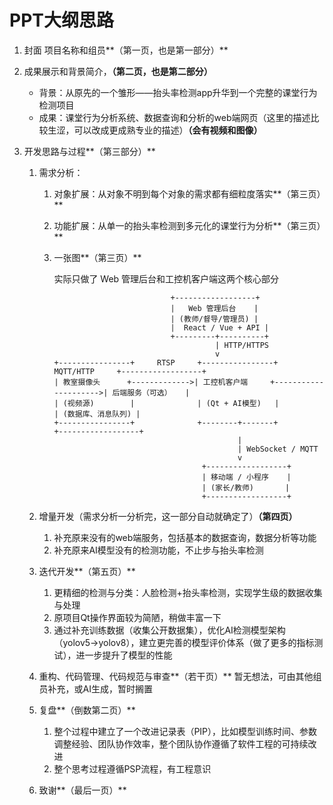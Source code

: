 # PPT大纲思路

1. 封面 项目名称和组员**（第一页，也是第一部分）**

2. 成果展示和背景简介，**（第二页，也是第二部分）**

   - 背景：从原先的一个雏形——抬头率检测app升华到一个完整的课堂行为检测项目
   - 成果：课堂行为分析系统、数据查询和分析的web端网页（这里的描述比较生涩，可以改成更成熟专业的描述）**（会有视频和图像）**

3. 开发思路与过程**（第三部分）**

   1. 需求分析：

      1. 对象扩展：从对象不明到每个对象的需求都有细粒度落实**（第三页）**

      2. 功能扩展：从单一的抬头率检测到多元化的课堂行为分析**（第三页）**

      3. 一张图**（第三页）**

         实际只做了 Web 管理后台和工控机客户端这两个核心部分

         ```
                                   +------------------+
                                   |   Web 管理后台    |
                                   | (教师/督导/管理员) |
                                   |  React / Vue + API |
                                   +---------+----------+
                                             | HTTP/HTTPS
                                             v
         +----------------+     RTSP     +----------------+     MQTT/HTTP     +------------------+
         | 教室摄像头      +------------->| 工控机客户端     +--------------------->| 后端服务（可选）   |
         | (视频源)        |              | (Qt + AI模型)   |                     | (数据库、消息队列) |
         +----------------+              +--------+-------+                     +------------------+
                                                  |
                                                  | WebSocket / MQTT
                                                  v
                                          +------------------+
                                          | 移动端 / 小程序    |
                                          | (家长/教师)       |
                                          +------------------+
         ```

   2. 增量开发（需求分析一分析完，这一部分自动就确定了）**（第四页）**

      1. 补充原来没有的web端服务，包括基本的数据查询，数据分析等功能
      2. 补充原来AI模型没有的检测功能，不止步与抬头率检测

   3. 迭代开发**（第五页）**

      1. 更精细的检测与分类：人脸检测+抬头率检测，实现学生级的数据收集与处理
      2. 原项目Qt操作界面较为简陋，稍做丰富一下
      3. 通过补充训练数据（收集公开数据集），优化AI检测模型架构（yolov5->yolov8），建立更完善的模型评价体系（做了更多的指标测试），进一步提升了模型的性能

   4. 重构、代码管理、代码规范与审查**（若干页）**
      暂无想法，可由其他组员补充，或AI生成，暂时搁置

   5. 复盘**（倒数第二页）**

      1. 整个过程中建立了一个改进记录表（PIP），比如模型训练时间、参数调整经验、团队协作效率，整个团队协作遵循了软件工程的可持续改进
      2. 整个思考过程遵循PSP流程，有工程意识

   6. 致谢**（最后一页）**

      